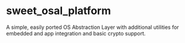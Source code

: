 # sweet_osal_platform
A simple, easily ported OS Abstraction Layer with additional utilities for embedded and app integration and basic crypto support.
